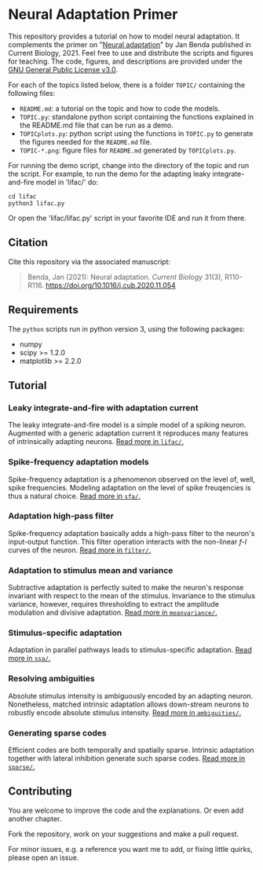 # Neural Adaptation Primer

This repository provides a tutorial on how to model neural
adaptation. It complements the primer on "[Neural
adaptation](https://www.sciencedirect.com/science/article/pii/S096098222031767X)"
by Jan Benda published in Current Biology, 2021. Feel free to use and
distribute the scripts and figures for teaching. The code, figures,
and descriptions are provided under the [GNU General Public License
v3.0](LICENSE).

For each of the topics listed below, there is a folder `TOPIC/`
containing the following files:
- `README.md`: a tutorial on the topic and how to code the models.
- `TOPIC.py`: standalone python script containing the functions
  explained in the README.md file that can be run as a demo.
- `TOPICplots.py`: python script using the functions in `TOPIC.py` to
  generate the figures needed for the `README.md` file.
- `TOPIC-*.png`: figure files for `README.md` generated by
  `TOPICplots.py`.

For running the demo script, change into the directory of the topic
and run the script. For example, to run the demo for the adapting
leaky integrate-and-fire model in 'lifac/' do:
```
cd lifac
python3 lifac.py
```
Or open the 'lifac/lifac.py' script in your favorite IDE and run it
from there.


## Citation

Cite this repository via the associated manuscript:

> Benda, Jan (2021): Neural adaptation. *Current Biology* 31(3), R110-R116.
> https://doi.org/10.1016/j.cub.2020.11.054


## Requirements

The `python` scripts run in python version 3, using the following packages:

- numpy
- scipy >= 1.2.0
- matplotlib >= 2.2.0


## Tutorial

### Leaky integrate-and-fire with adaptation current

The leaky integrate-and-fire model is a simple model of a spiking
neuron. Augmented with a generic adaptation current it reproduces many
features of intrinsically adapting neurons. [Read more in
`lifac/`.](lifac/README.md)


### Spike-frequency adaptation models

Spike-frequency adaptation is a phenomenon observed on the level of,
well, spike frequencies. Modeling adaptation on the level of spike
freuqencies is thus a natural choice. [Read more in
`sfa/`.](sfa/README.md)


### Adaptation high-pass filter

Spike-frequency adaptation basically adds a high-pass filter to the
neuron's input-output function. This filter operation interacts with
the non-linear *f-I* curves of the neuron. [Read
more in `filter/`.](filter/README.md)


### Adaptation to stimulus mean and variance

Subtractive adaptation is perfectly suited to make the neuron's
response invariant with respect to the mean of the
stimulus. Invariance to the stimulus variance, however, requires
thresholding to extract the amplitude modulation and divisive
adaptation. [Read more in `meanvariance/`.](meanvariance/README.md)


### Stimulus-specific adaptation

Adaptation in parallel pathways leads to stimulus-specific
adaptation. [Read more in `ssa/`.](ssa/README.md)


### Resolving ambiguities

Absolute stimulus intensity is ambiguously encoded by an adapting
neuron. Nonetheless, matched intrinsic adaptation allows down-stream
neurons to robustly encode absolute stimulus intensity. [Read more in
`ambiguities/`.](ambiguities/README.md)


### Generating sparse codes

Efficient codes are both temporally and spatially sparse. Intrinsic
adaptation together with lateral inhibition generate such sparse
codes. [Read more in `sparse/`.](sparse/README.md)


## Contributing

You are welcome to improve the code and the explanations. Or even add
another chapter.

Fork the repository, work on your suggestions and make a pull request.

For minor issues, e.g. a reference you want me to add, or fixing
little quirks, please open an issue.
